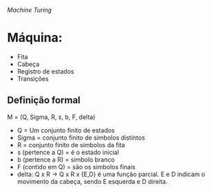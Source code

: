 _Machine Turing_ 

# Máquina: 
* Fita
* Cabeça 
* Registro de estados
* Transições 

## Definição formal 
M = (Q, Sigma, R, s, b, F, delta)

* Q = Um conjunto finito de estados
* Sigma = conjunto finito de simbolos distintos 
* R = conjunto finito de simbolos da fita
* s (pertence a Q) = é o estado inicial
* b (pertence a R) = simbolo branco
* F (contido em Q) = são os simbolos finais 
* delta: Q x R -> Q x R x {E,D} é uma função parcial. E e D indicam o movimento da cabeça, sendo E esquerda e D direita. 

